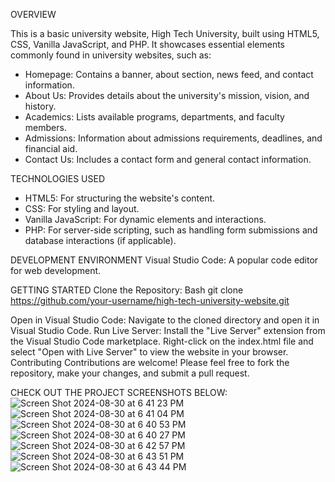 OVERVIEW

This is a basic university website, High Tech University, built using HTML5, CSS, Vanilla JavaScript, and PHP. It showcases essential elements commonly found in university websites, such as:

- Homepage: Contains a banner, about section, news feed, and contact information.
- About Us: Provides details about the university's mission, vision, and history.
- Academics: Lists available programs, departments, and faculty members.
- Admissions: Information about admissions requirements, deadlines, and financial aid.
- Contact Us: Includes a contact form and general contact information.

TECHNOLOGIES USED
- HTML5: For structuring the website's content.
- CSS: For styling and layout.
- Vanilla JavaScript: For dynamic elements and interactions.
- PHP: For server-side scripting, such as handling form submissions and database interactions (if applicable).
  
DEVELOPMENT ENVIRONMENT
Visual Studio Code: A popular code editor for web development.

GETTING STARTED
Clone the Repository:
Bash
git clone https://github.com/your-username/high-tech-university-website.git


Open in Visual Studio Code: Navigate to the cloned directory and open it in Visual Studio Code.
Run Live Server: Install the "Live Server" extension from the Visual Studio Code marketplace. Right-click on the index.html file and select "Open with Live Server" to view the website in your browser.
Contributing
Contributions are welcome! Please feel free to fork the repository, make your changes, and submit a pull request.

CHECK OUT THE PROJECT SCREENSHOTS BELOW:
![Screen Shot 2024-08-30 at 6 41 23 PM](https://github.com/user-attachments/assets/990fc247-5534-46f8-9167-f26879b4c10e)
![Screen Shot 2024-08-30 at 6 41 04 PM](https://github.com/user-attachments/assets/bb8e0f1b-53ec-42b6-9a7c-008f598bf3ec)
![Screen Shot 2024-08-30 at 6 40 53 PM](https://github.com/user-attachments/assets/019e7bcf-64af-479d-a2e9-c312c9f3df51)
![Screen Shot 2024-08-30 at 6 40 27 PM](https://github.com/user-attachments/assets/9740f40d-5fc3-4ade-a27d-8fec5ed62e3c)
![Screen Shot 2024-08-30 at 6 42 57 PM](https://github.com/user-attachments/assets/a99fba5e-6ca5-442f-b9f1-7ebe981ceb6d)
![Screen Shot 2024-08-30 at 6 43 51 PM](https://github.com/user-attachments/assets/8b8a7348-086c-4af3-8b1d-938978944c9d)
![Screen Shot 2024-08-30 at 6 43 44 PM](https://github.com/user-attachments/assets/217113e8-1414-4834-9cf9-99d74a9403d7)





